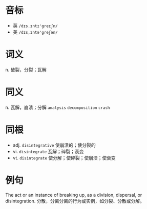 # 音标

- 英 `/dɪsˌɪntɪ'greɪʃn/`
- 美 `/dɪs,ɪntə'greʃən/`

# 词义

n. 破裂，分裂；瓦解


# 同义

n. 瓦解，崩溃；分解
`analysis` `decomposition` `crash`

# 同根

- adj. `disintegrative` 使崩溃的；使分裂的
- vi. `disintegrate` 瓦解；碎裂；衰变
- vt. `disintegrate` 使分解；使碎裂；使崩溃；使衰变

# 例句

The act or an instance of breaking up, as a division, dispersal, or disintegration.
分散，分离分离的行为或实例，如分裂、分散或分解。


